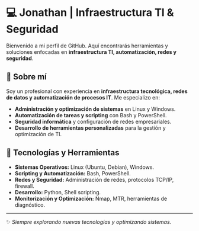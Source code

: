 # 💻 Jonathan | Infraestructura TI & Seguridad

Bienvenido a mi perfil de GitHub. Aquí encontrarás herramientas y soluciones enfocadas en **infraestructura TI, automatización, redes y seguridad**.

## 🚀 Sobre mí
Soy un profesional con experiencia en **infraestructura tecnológica, redes de datos y automatización de procesos IT**. Me especializo en:

- **Administración y optimización de sistemas** en Linux y Windows.
- **Automatización de tareas y scripting** con Bash y PowerShell.
- **Seguridad informática** y configuración de redes empresariales.
- **Desarrollo de herramientas personalizadas** para la gestión y optimización de TI.

## 🔧 Tecnologías y Herramientas
- **Sistemas Operativos:** Linux (Ubuntu, Debian), Windows.
- **Scripting y Automatización:** Bash, PowerShell.
- **Redes y Seguridad:** Administración de redes, protocolos TCP/IP, firewall.
- **Desarrollo:** Python, Shell scripting.
- **Monitorización y Optimización:** Nmap, MTR, herramientas de diagnóstico.

---
✨ *Siempre explorando nuevas tecnologías y optimizando sistemas.*
